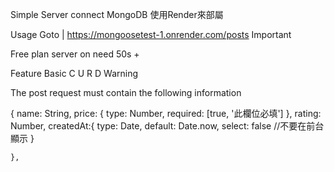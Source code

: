 Simple Server connect MongoDB
使用Render來部屬

Usage
Goto | https://mongoosetest-1.onrender.com/posts
Important

Free plan server on need 50s +

Feature
Basic C U R D
Warning

The post request must contain the following information

   {
        name: String,
        price: {
            type: Number,
            required: [true, '此欄位必填']
        },
        rating: Number,
        createdAt:{
            type: Date,
            default: Date.now,
            select: false //不要在前台顯示
        }
        
    },